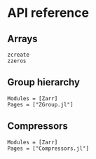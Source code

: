 # API reference

## Arrays

```@docs
zcreate
zzeros
```

## Group hierarchy

```@autodocs
Modules = [Zarr]
Pages = ["ZGroup.jl"]
```

## Compressors

```@autodocs
Modules = [Zarr]
Pages = ["Compressors.jl"]
```
